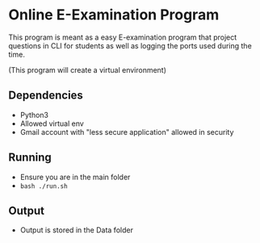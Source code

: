 # Online E-Examination Program

This program is meant as a easy E-examination program that project questions in CLI for students as well as logging the ports used during the time.

(This program will create a virtual environment)

## Dependencies
- Python3
- Allowed virtual env
- Gmail account with "less secure application" allowed in security

## Running
- Ensure you are in the main folder
- `bash ./run.sh`

## Output
- Output is stored in the Data folder